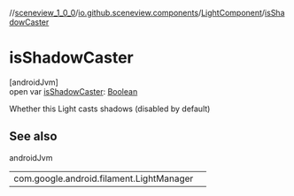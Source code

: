 //[sceneview_1_0_0](../../../index.md)/[io.github.sceneview.components](../index.md)/[LightComponent](index.md)/[isShadowCaster](is-shadow-caster.md)

# isShadowCaster

[androidJvm]\
open var [isShadowCaster](is-shadow-caster.md): [Boolean](https://kotlinlang.org/api/latest/jvm/stdlib/kotlin/-boolean/index.html)

Whether this Light casts shadows (disabled by default)

## See also

androidJvm

| | |
|---|---|
| com.google.android.filament.LightManager |  |
